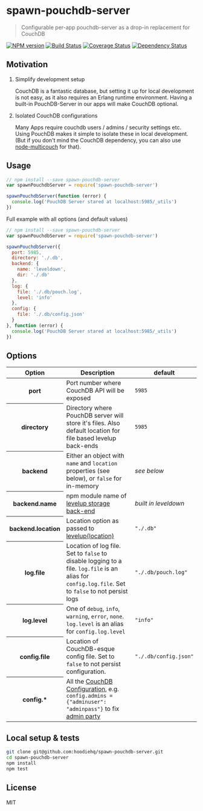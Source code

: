 # spawn-pouchdb-server

> Configurable per-app pouchdb-server as a drop-in replacement for CouchDB

[![NPM version](https://badge.fury.io/js/spawn-pouchdb-server.svg)](https://www.npmjs.com/package/spawn-pouchdb-server)
[![Build Status](https://travis-ci.org/hoodiehq/spawn-pouchdb-server.svg?branch=master)](https://travis-ci.org/hoodiehq/spawn-pouchdb-server)
[![Coverage Status](https://coveralls.io/repos/hoodiehq/spawn-pouchdb-server/badge.svg?branch=master)](https://coveralls.io/r/hoodiehq/spawn-pouchdb-server?branch=master)
[![Dependency Status](https://david-dm.org/hoodiehq/spawn-pouchdb-server.svg)](https://david-dm.org/hoodiehq/spawn-pouchdb-server)

## Motivation

1. Simplify development setup

   CouchDB is a fantastic database, but setting it up for local development is not easy, as it also
   requires an Erlang runtime environment. Having a built-in PouchDB-Server in our apps will make
   CouchDB optional.

2. Isolated CouchDB configurations

   Many Apps require couchdb users / admins / security settings etc. Using PouchDB makes it simple
   to isolate these in local development. (But if you don't mind the CouchDB dependency,
   you can also use [node-multicouch](https://github.com/hoodiehq/node-multicouch) for that).

## Usage

```js
// npm install --save spawn-pouchdb-server
var spawnPouchdbServer = require('spawn-pouchdb-server')

spawnPouchdbServer(function (error) {
  console.log('PouchDB Server stared at localhost:5985/_utils')
})
```

Full example with all options (and default values)

```js
// npm install --save spawn-pouchdb-server
var spawnPouchdbServer = require('spawn-pouchdb-server')

spawnPouchdbServer({
  port: 5985,
  directory: './.db',
  backend: {
    name: 'leveldown',
    dir: './.db'
  },
  log: {
    file: './.db/pouch.log',
    level: 'info'
  },
  config: {
    file: './.db/config.json'
  }
}, function (error) {
  console.log('PouchDB Server stared at localhost:5985/_utils')
})
```

## Options

<table>
  <thead>
    <tr>
      <th>Option</th>
      <th>Description</th>
      <th>default</th>
    </tr>
  </thead>
  <tbody>
    <tr>
      <th>port</th>
      <td>Port number where CouchDB API will be exposed</td>
      <td><code>5985</code></td>
    </tr>
    <tr>
      <th>directory</th>
      <td>Directory where PouchDB server will store it's files. Also default location for file based levelup back-ends</td>
      <td><code>5985</code></td>
    </tr>
    <tr>
      <th>backend</th>
      <td>Either an object with <code>name</code> and <code>location</code> properties (see below), or <code>false</code> for in-memory</td>
      <td><em>see below</em></td>
    </tr>
    <tr>
      <th>backend.name</th>
      <td>npm module name of <a href="https://github.com/Level/levelup/wiki/Modules#storage-back-ends">levelup storage back-end</a></td>
      <td><em>built in leveldown</em></td>
    </tr>
    <tr>
      <th>backend.location</th>
      <td>Location option as passed to <a href="https://github.com/Level/levelup#leveluplocation-options-callback">levelup(location)</a></td>
      <td><code>"./.db"</code></td>
    </tr>
    <tr>
      <th>log.file</th>
      <td>Location of log file. Set to <code>false</code> to disable logging to a file. <code>log.file</code> is an alias for <code>config.log.file</code>. Set to <code>false</code> to not persist logs</td>
      <td><code>"./.db/pouch.log"</code></td>
    </tr>
    <tr>
      <th>log.level</th>
      <td>One of <code>debug</code>, <code>info</code>, <code>warning</code>, <code>error</code>, <code>none</code>. <code>log.level</code> is an alias for <code>config.log.level</code></td>
      <td><code>"info"</code></td>
    </tr>
    <tr>
      <th>config.file</th>
      <td>Location of CouchDB-esque config file. Set to <code>false</code> to not persist configuration.</td>
      <td><code>"./.db/config.json"</code></td>
    </tr>
    <tr>
      <th>config.*</th>
      <td>All the <a href="http://docs.couchdb.org/en/latest/config/index.html">CouchDB Configuration</a>, e.g. <code>config.admins = {"adminuser": "adminpass"}</code> to fix <a href="http://guide.couchdb.org/draft/security.html#party">admin party</a></td>
      <td></td>
    </tr>
  </tbody>
</table>

## Local setup & tests

```bash
git clone git@github.com:hoodiehq/spawn-pouchdb-server.git
cd spawn-pouchdb-server
npm install
npm test
```

## License

MIT
